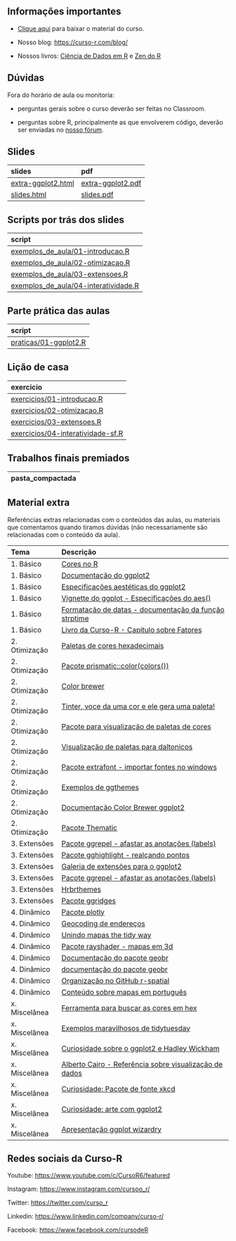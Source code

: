 
<!-- README.md is generated from README.Rmd. Please edit that file -->

## Informações importantes

-   [Clique
    aqui](https://github.com/curso-r/main-visualizacao/raw/master/material_do_curso.zip)
    para baixar o material do curso.

-   Nosso blog: <https://curso-r.com/blog/>

-   Nossos livros: [Ciência de Dados em R](https://livro.curso-r.com/) e
    [Zen do R](https://curso-r.github.io/zen-do-r/)

## Dúvidas

Fora do horário de aula ou monitoria:

-   perguntas gerais sobre o curso deverão ser feitas no Classroom.

-   perguntas sobre R, principalmente as que envolverem código, deverão
    ser enviadas no [nosso fórum](https://discourse.curso-r.com/).

## Slides

| slides                                                                                      | pdf                                                                                       |
|:--------------------------------------------------------------------------------------------|:------------------------------------------------------------------------------------------|
| [extra-ggplot2.html](https://curso-r.github.io/main-visualizacao/slides/extra-ggplot2.html) | [extra-ggplot2.pdf](https://curso-r.github.io/main-visualizacao/slides/extra-ggplot2.pdf) |
| [slides.html](https://curso-r.github.io/main-visualizacao/slides/slides.html)               | [slides.pdf](https://curso-r.github.io/main-visualizacao/slides/slides.pdf)               |

## Scripts por trás dos slides

| script                                                                                                                                  |
|:----------------------------------------------------------------------------------------------------------------------------------------|
| [exemplos_de_aula/01-introducao.R](https://github.com/curso-r/202204-visualizacao/blob/master/exemplos_de_aula/01-introducao.R)         |
| [exemplos_de_aula/02-otimizacao.R](https://github.com/curso-r/202204-visualizacao/blob/master/exemplos_de_aula/02-otimizacao.R)         |
| [exemplos_de_aula/03-extensoes.R](https://github.com/curso-r/202204-visualizacao/blob/master/exemplos_de_aula/03-extensoes.R)           |
| [exemplos_de_aula/04-interatividade.R](https://github.com/curso-r/202204-visualizacao/blob/master/exemplos_de_aula/04-interatividade.R) |

## Parte prática das aulas

| script                                                                                                  |
|:--------------------------------------------------------------------------------------------------------|
| [praticas/01-ggplot2.R](https://github.com/curso-r/202204-visualizacao/blob/main/praticas/01-ggplot2.R) |

## Lição de casa

| exercicio                                                                                                          |
|:-------------------------------------------------------------------------------------------------------------------|
| [exercicios/01-introducao.R](https://curso-r.github.io/main-visualizacao/exercicios/01-introducao.R)               |
| [exercicios/02-otimizacao.R](https://curso-r.github.io/main-visualizacao/exercicios/02-otimizacao.R)               |
| [exercicios/03-extensoes.R](https://curso-r.github.io/main-visualizacao/exercicios/03-extensoes.R)                 |
| [exercicios/04-interatividade-sf.R](https://curso-r.github.io/main-visualizacao/exercicios/04-interatividade-sf.R) |

## Trabalhos finais premiados

| pasta_compactada |
|:-----------------|

## Material extra

Referências extras relacionadas com o conteúdos das aulas, ou materiais
que comentamos quando tiramos dúvidas (não necessariamente são
relacionadas com o conteúdo da aula).

| Tema           | Descrição                                                                                                                                                  |
|:---------------|:-----------------------------------------------------------------------------------------------------------------------------------------------------------|
| 1\. Básico     | [Cores no R](http://www.stat.columbia.edu/~tzheng/files/Rcolor.pdf)                                                                                        |
| 1\. Básico     | [Documentação do ggplot2](https://ggplot2.tidyverse.org/reference/index.html)                                                                              |
| 1\. Básico     | [Especificações aestéticas do ggplot2](https://ggplot2.tidyverse.org/articles/ggplot2-specs.html)                                                          |
| 1\. Básico     | [Vignette do ggplot - Especificações do aes()](https://ggplot2.tidyverse.org/articles/ggplot2-specs.html)                                                  |
| 1\. Básico     | [Formatação de datas - documentação da função strptime](https://www.rdocumentation.org/packages/base/versions/3.6.2/topics/strptime)                       |
| 1\. Básico     | [Livro da Curso-R - Capítulo sobre Fatores](https://livro.curso-r.com/7-6-forcats.html)                                                                    |
| 2\. Otimização | [Paletas de cores hexadecimais](https://coolors.co/generate)                                                                                               |
| 2\. Otimização | [Pacote prismatic::color(colors())](https://emilhvitfeldt.github.io/prismatic/)                                                                            |
| 2\. Otimização | [Color brewer](https://colorbrewer2.org/#type=sequential&scheme=BuGn&n=3)                                                                                  |
| 2\. Otimização | [Tinter, voce da uma cor e ele gera uma paleta!](https://github.com/sebdalgarno/tinter)                                                                    |
| 2\. Otimização | [Pacote para visualização de paletas de cores](https://github.com/EmilHvitfeldt/paletteer)                                                                 |
| 2\. Otimização | [Visualização de paletas para daltonicos](https://davidmathlogic.com/colorblind/#%23D81B60-%231E88E5-%23FFC107-%23004D40)                                  |
| 2\. Otimização | [Pacote extrafont - importar fontes no windows](https://github.com/wch/extrafont)                                                                          |
| 2\. Otimização | [Exemplos de ggthemes](https://yutannihilation.github.io/allYourFigureAreBelongToUs/ggthemes/)                                                             |
| 2\. Otimização | [Documentação Color Brewer ggplot2](https://ggplot2.tidyverse.org/reference/scale_brewer.html)                                                             |
| 2\. Otimização | [Pacote Thematic](https://rstudio.github.io/thematic/index.html)                                                                                           |
| 3\. Extensões  | [Pacote ggrepel - afastar as anotações (labels)](https://ggrepel.slowkow.com/)                                                                             |
| 3\. Extensões  | [Pacote gghighlight - realçando pontos](https://blog.curso-r.com/posts/2020-02-20-gghighlight/)                                                            |
| 3\. Extensões  | [Galeria de extensões para o ggplot2](https://exts.ggplot2.tidyverse.org/gallery/)                                                                         |
| 3\. Extensões  | [Pacote ggrepel - afastar as anotações (labels)](https://cran.r-project.org/web/packages/ggrepel/vignettes/ggrepel.html)                                   |
| 3\. Extensões  | [Hrbrthemes](https://github.com/hrbrmstr/hrbrthemes)                                                                                                       |
| 3\. Extensões  | [Pacote ggridges](https://wilkelab.org/ggridges/)                                                                                                          |
| 4\. Dinâmico   | [Pacote plotly](https://plotly.com/ggplot2/)                                                                                                               |
| 4\. Dinâmico   | [Geocoding de endereços](https://github.com/dkahle/ggmap)                                                                                                  |
| 4\. Dinâmico   | [Unindo mapas the tidy way](https://blog.curso-r.com/posts/2017-11-23-union-sf/)                                                                           |
| 4\. Dinâmico   | [Pacote rayshader - mapas em 3d](https://www.rayshader.com)                                                                                                |
| 4\. Dinâmico   | [Documentação do pacote geobr](https://ipeagit.github.io/geobr/)                                                                                           |
| 4\. Dinâmico   | [documentação do pacote geobr](https://ipeagit.github.io/geobr/)                                                                                           |
| 4\. Dinâmico   | [Organização no GitHub r-spatial](http://github.com/r-spatial/)                                                                                            |
| 4\. Dinâmico   | [Conteúdo sobre mapas em português](https://jonnyphillips.github.io/Ciencia_de_Dados/Mapas.html)                                                           |
| x\. Miscelânea | [Ferramenta para buscar as cores em hex](https://htmlcolorcodes.com/)                                                                                      |
| x\. Miscelânea | [Exemplos maravilhosos de tidytuesday](https://github.com/z3tt/TidyTuesday)                                                                                |
| x\. Miscelânea | [Curiosidade sobre o ggplot2 e Hadley Wickham](https://www.reddit.com/r/dataisbeautiful/comments/3mp9r7/im_hadley_wickham_chief_scientist_at_rstudio_and/) |
| x\. Miscelânea | [Alberto Cairo - Referência sobre visualização de dados](https://twitter.com/AlbertoCairo)                                                                 |
| x\. Miscelânea | [Curiosidade: Pacote de fonte xkcd](https://xkcd.r-forge.r-project.org)                                                                                    |
| x\. Miscelânea | [Curiosidade: arte com ggplot2](https://www.data-imaginist.com/art)                                                                                        |
| x\. Miscelânea | [Apresentação ggplot wizardry](https://twitter.com/CedScherer/status/1374330476412993541?s=20)                                                             |

## Redes sociais da Curso-R

Youtube: <https://www.youtube.com/c/CursoR6/featured>

Instagram: <https://www.instagram.com/cursoo_r/>

Twitter: <https://twitter.com/curso_r>

Linkedin: <https://www.linkedin.com/company/curso-r/>

Facebook: <https://www.facebook.com/cursodeR>
